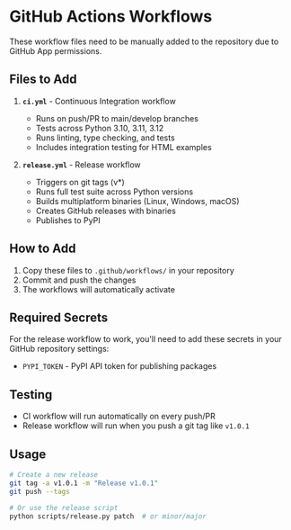 # GitHub Actions Workflows

These workflow files need to be manually added to the repository due to GitHub App permissions.

## Files to Add

1. **`ci.yml`** - Continuous Integration workflow
   - Runs on push/PR to main/develop branches
   - Tests across Python 3.10, 3.11, 3.12
   - Runs linting, type checking, and tests
   - Includes integration testing for HTML examples

2. **`release.yml`** - Release workflow  
   - Triggers on git tags (v*)
   - Runs full test suite across Python versions
   - Builds multiplatform binaries (Linux, Windows, macOS)
   - Creates GitHub releases with binaries
   - Publishes to PyPI

## How to Add

1. Copy these files to `.github/workflows/` in your repository
2. Commit and push the changes
3. The workflows will automatically activate

## Required Secrets

For the release workflow to work, you'll need to add these secrets in your GitHub repository settings:

- `PYPI_TOKEN` - PyPI API token for publishing packages

## Testing

- CI workflow will run automatically on every push/PR
- Release workflow will run when you push a git tag like `v1.0.1`

## Usage

```bash
# Create a new release
git tag -a v1.0.1 -m "Release v1.0.1"
git push --tags

# Or use the release script
python scripts/release.py patch  # or minor/major
```